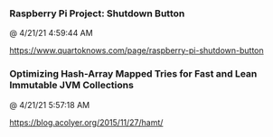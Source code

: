 ﻿

### Raspberry Pi Project: Shutdown Button
@ 4/21/21 4:59:44 AM

https://www.quartoknows.com/page/raspberry-pi-shutdown-button



### Optimizing Hash-Array Mapped Tries for Fast and Lean Immutable JVM Collections
@ 4/21/21 5:57:18 AM

https://blog.acolyer.org/2015/11/27/hamt/

